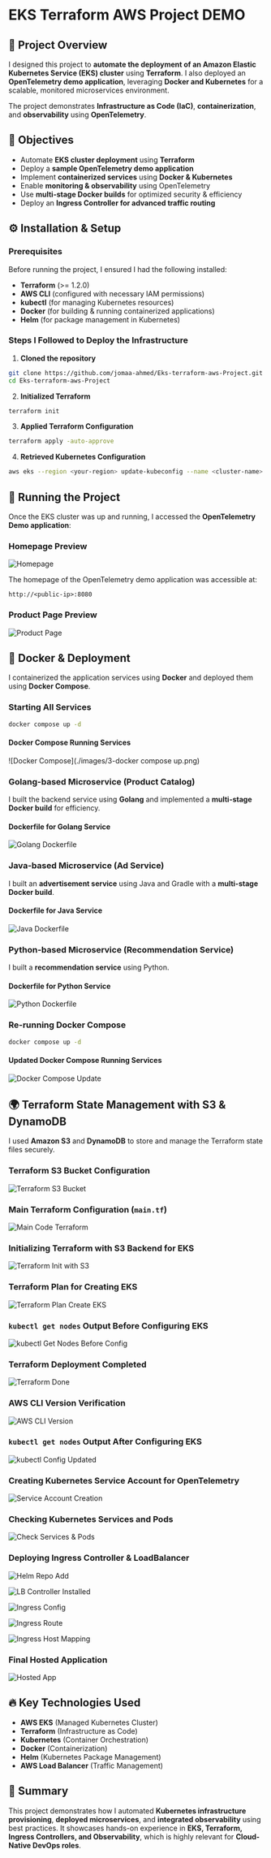 # EKS Terraform AWS Project DEMO

## 📌 Project Overview
I designed this project to **automate the deployment of an Amazon Elastic Kubernetes Service (EKS) cluster** using **Terraform**. I also deployed an **OpenTelemetry demo application**, leveraging **Docker and Kubernetes** for a scalable, monitored microservices environment.

The project demonstrates **Infrastructure as Code (IaC)**, **containerization**, and **observability** using **OpenTelemetry**.

## 🎯 Objectives
- Automate **EKS cluster deployment** using **Terraform**
- Deploy a **sample OpenTelemetry demo application**
- Implement **containerized services** using **Docker & Kubernetes**
- Enable **monitoring & observability** using OpenTelemetry
- Use **multi-stage Docker builds** for optimized security & efficiency
- Deploy an **Ingress Controller for advanced traffic routing**

## ⚙️ Installation & Setup
### **Prerequisites**
Before running the project, I ensured I had the following installed:

- **Terraform** (>= 1.2.0)
- **AWS CLI** (configured with necessary IAM permissions)
- **kubectl** (for managing Kubernetes resources)
- **Docker** (for building & running containerized applications)
- **Helm** (for package management in Kubernetes)

### **Steps I Followed to Deploy the Infrastructure**
1. **Cloned the repository**
```sh
git clone https://github.com/jomaa-ahmed/Eks-terraform-aws-Project.git
cd Eks-terraform-aws-Project
```
2. **Initialized Terraform**
```sh
terraform init
```
3. **Applied Terraform Configuration**
```sh
terraform apply -auto-approve
```
4. **Retrieved Kubernetes Configuration**
```sh
aws eks --region <your-region> update-kubeconfig --name <cluster-name>
```

## 🚀 Running the Project
Once the EKS cluster was up and running, I accessed the **OpenTelemetry Demo application**:

### **Homepage Preview**
![Homepage](./images/1.png)

The homepage of the OpenTelemetry demo application was accessible at:
```
http://<public-ip>:8080
```

### **Product Page Preview**
![Product Page](./images/2.png)

## 🐳 Docker & Deployment
I containerized the application services using **Docker** and deployed them using **Docker Compose**.

### **Starting All Services**
```sh
docker compose up -d
```

#### **Docker Compose Running Services**
![Docker Compose](./images/3-docker compose up.png)

### **Golang-based Microservice (Product Catalog)**
I built the backend service using **Golang** and implemented a **multi-stage Docker build** for efficiency.

#### **Dockerfile for Golang Service**
![Golang Dockerfile](./images/4-golang-Dockerfile.png)

### **Java-based Microservice (Ad Service)**
I built an **advertisement service** using Java and Gradle with a **multi-stage Docker build**.

#### **Dockerfile for Java Service**
![Java Dockerfile](./images/6-Java-Dockerfile.png)

### **Python-based Microservice (Recommendation Service)**
I built a **recommendation service** using Python.

#### **Dockerfile for Python Service**
![Python Dockerfile](./images/7-python-Dockerfile.png)

### **Re-running Docker Compose**
```sh
docker compose up -d
```

#### **Updated Docker Compose Running Services**
![Docker Compose Update](./images/8-docker-compose-up.png)

## 🌍 Terraform State Management with S3 & DynamoDB
I used **Amazon S3** and **DynamoDB** to store and manage the Terraform state files securely.

### **Terraform S3 Bucket Configuration**
![Terraform S3 Bucket](./images/11-terraform-s3.png)

### **Main Terraform Configuration (`main.tf`)**
![Main Code Terraform](./images/12-maincodetf.png)

### **Initializing Terraform with S3 Backend for EKS**
![Terraform Init with S3](./images/13-terraform-init-using-s3-backend-eks.png)

### **Terraform Plan for Creating EKS**
![Terraform Plan Create EKS](./images/14-terraform-plan-create-eks.png)

### **`kubectl get nodes` Output Before Configuring EKS**
![kubectl Get Nodes Before Config](./images/15-kubcetl-get-nodesbeforeconfig.png)

### **Terraform Deployment Completed**
![Terraform Done](./images/16-terraform-done.png)

### **AWS CLI Version Verification**
![AWS CLI Version](./images/17-awscli.png)

### **`kubectl get nodes` Output After Configuring EKS**
![kubectl Config Updated](./images/18-kubectlworkingconfig.png)

### **Creating Kubernetes Service Account for OpenTelemetry**
![Service Account Creation](./images/19-createsa.png)

### **Checking Kubernetes Services and Pods**
![Check Services & Pods](./images/20-check-svc-and-pods.png)

### **Deploying Ingress Controller & LoadBalancer**
![Helm Repo Add](./images/26-helm-repo-add.png)

![LB Controller Installed](./images/27-lbcontrollerinstalledusinghelm.png)

![Ingress Config](./images/28-configure-ingress.png)

![Ingress Route](./images/29-configure-ingressroute.png)

![Ingress Host Mapping](./images/30-add-tohost-ipaddress.png)

### **Final Hosted Application**
![Hosted App](./images/32-localingress.png)

## 🔥 Key Technologies Used
- **AWS EKS** (Managed Kubernetes Cluster)
- **Terraform** (Infrastructure as Code)
- **Kubernetes** (Container Orchestration)
- **Docker** (Containerization)
- **Helm** (Kubernetes Package Management)
- **AWS Load Balancer** (Traffic Management)

## 📝 Summary
This project demonstrates how I automated **Kubernetes infrastructure provisioning**, **deployed microservices**, and **integrated observability** using best practices. It showcases hands-on experience in **EKS, Terraform, Ingress Controllers, and Observability**, which is highly relevant for **Cloud-Native DevOps roles**.
